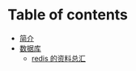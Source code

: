 # Table of contents

* [简介](README.md)
* [数据库](dbs/dbs.md)
  * [redis 的资料总汇](dbs/redis-summary-of-data.md)

